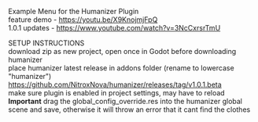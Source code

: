 Example Menu for the Humanizer Plugin  
feature demo - https://youtu.be/X9KnojmjFpQ  
1.0.1 updates - https://www.youtube.com/watch?v=3NcCxrsrTmU  
  
SETUP INSTRUCTIONS  
download zip as new project, open once in Godot before downloading humanizer  
place humanizer latest release in addons folder (rename to lowercase "humanizer") https://github.com/NitroxNova/humanizer/releases/tag/v1.0.1.beta  
make sure plugin is enabled in project settings, may have to reload  
**Important** drag the global_config_override.res into the humanizer global scene and save, otherwise it will throw an error that it cant find the clothes   
